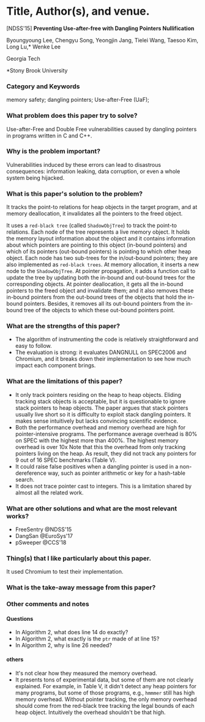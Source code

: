 # Title, Author(s), and venue.
[NDSS'15] **Preventing Use-after-free with Dangling Pointers Nullification**

Byoungyoung Lee, Chengyu Song, Yeongjin Jang, Tielei Wang, Taesoo Kim, Long
Lu,\* Wenke Lee

Georgia Tech

\*Stony Brook University

### Category and Keywords
memory safety; dangling pointers; Use-after-Free (UaF);

### What problem does this paper try to solve?
Use-after-Free and Double Free vulnerabilities caused by dangling pointers in
programs written in C and C++.

### Why is the problem important?
Vulnerabilities induced by these errors can lead to disastrous consequences:
information leaking, data corruption, or even a whole system being hijacked.

### What is this paper's solution to the problem?
It tracks the point-to relations for heap objects in the target program,
and at memory deallocation, it invalidates all the pointers to the freed object.

It uses a `red-black tree` (called `ShadowObjTree`) to track the point-to
relations. Each node of the tree represents a live memory object. It holds the
memory layout information about the object and it contains information about
which pointers are pointing to this object (in-bound pointers) and which of its
pointers (out-bound pointers) is pointing to which other heap object.  Each node
has two sub-trees for the in/out-bound pointers; they are also implemented as
`red-black trees`. At memory allocation, it inserts a new node to the
`ShadowObjTree`. At pointer propagation, it adds a function call to update
the tree by updating both the in-bound and out-bound trees for the corresponding
objects. At pointer deallocation, it gets all the in-bound pointers to the
freed object and invalidate them; and it also removes these in-bound pointers
from the out-bound trees of the objects that hold the in-bound pointers.
Besides, it removes all its out-bound pointers from the in-bound tree of
the objects to which these out-bound pointers point.

### What are the strengths of this paper?
- The algorithm of instrumenting the code is relatively straightforward
  and easy to follow.
- The evaluation is strong: it evaluates DANGNULL on SPEC2006 and Chromium, and
  it breaks down their implementation to see how much impact each component
  brings.

### What are the limitations of this paper?
- It only track pointers residing on the heap to heap objects. Eliding tracking
  stack objects is acceptable, but it is questionable to ignore stack pointers
  to heap objects. The paper argues that stack pointers usually live short
  so it is difficulty to exploit stack dangling pointers. It makes sense
  intuitively but lacks convincing scientific evidence.
- Both the performance overhead and memory overhead are high for
  pointer-intensive programs. The performance average overhead is 80% on SPEC
  with the highest more than 400%. The highest memory overhead is over 10x
  Note that this the overhead from only tracking pointers living on the heap.
  As result, they did not track any pointers for 9 out of 16 SPEC benchmarks
  (Table V).
- It could raise false positives when a dangling pointer is used in a
  non-dereference way, such as pointer arithmetic or key for a hash-table
  search.
- It does not trace pointer cast to integers. This is a limitation shared by
  almost all the related work.

### What are other solutions and what are the most relevant works?
- FreeSentry @NDSS'15
- DangSan @EuroSys'17
- pSweeper @CCS'18

### Thing(s) that I like particularly about this paper.
It used Chromium to test their implementation.

### What is the take-away message from this paper?

### Other comments and notes
#### Questions
- In Algorithm 2, what does line 14 do exactly?
- In Algorithm 2, what exactly is the `ptr` made of at line 15?
- In Algorithm 2, why is line 26 needed?

#### others
- It's not clear how they measured the memory overhead.
- It presents tons of experimental data, but some of them are not clearly
  explained. For example, in Table V, it didn't detect any heap pointers
  for many programs, but some of those programs, e.g., `hmmmer` still has
  high memory overhead. Without pointer tracking, the only memory overhead
  should come from the red-black tree tracking the legal bounds of each
  heap object. Intuitively the overhead shouldn't be that high.
